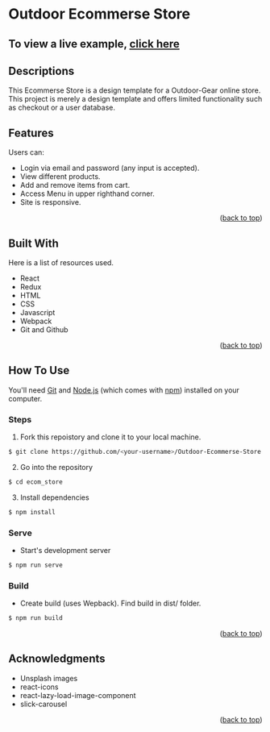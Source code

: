 # Outdoor Ecommerse Store

## To view a live example, **[click here](https://outdoorstore.netlify.app/)**

## Descriptions

This Ecommerse Store is a design template for a Outdoor-Gear online store. This project is merely a design template and offers limited functionality such as checkout or a user database.

## Features

Users can:

* Login via email and password (any input is accepted).
* View different products.
* Add and remove items from cart.
* Access Menu in upper righthand corner.
* Site is responsive.

<p align="right">(<a href="#readme-top">back to top</a>)</p>

## Built With

Here is a list of resources used.

* React
* Redux
* HTML
* CSS
* Javascript
* Webpack
* Git and Github

<p align="right">(<a href="#readme-top">back to top</a>)</p>

## How To Use

You'll need [Git](https://git-scm.com) and [Node.js](https://nodejs.org/en/download/) (which comes with [npm](http://npmjs.com)) installed on your computer.

### Steps

1. Fork this repoistory and clone it to your local machine.
```bash
$ git clone https://github.com/<your-username>/Outdoor-Ecommerse-Store.git
``` 
2. Go into the repository
```bash
$ cd ecom_store
```

3. Install dependencies
```bash
$ npm install
```

### Serve

* Start's development server
```bash
$ npm run serve
```

### Build

* Create build (uses Wepback). Find build in dist/ folder.
```bash
$ npm run build
```
<p align="right">(<a href="#readme-top">back to top</a>)</p>

## Acknowledgments

* Unsplash images
* react-icons
* react-lazy-load-image-component
* slick-carousel

<p align="right">(<a href="#readme-top">back to top</a>)</p>

